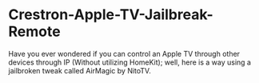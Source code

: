 # Crestron-Apple-TV-Jailbreak-Remote

Have you ever wondered if you can control an Apple TV through other devices through IP (Without utilizing HomeKit); well, here is a way using a jailbroken tweak called AirMagic by NitoTV.
